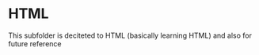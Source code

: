 # HTML

This subfolder is deciteted to HTML (basically learning HTML) and also for future reference
